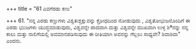 +++
title = "61 ಎವಗೆರಡು ಕಣು"

+++
61. "ನನ್ನ  ಎರಡು ಕಣ್ಣುಗಳು  ವಿಶ್ವತಃಶ್ಚಕ್ಷುವನ್ನು ಕ್ರೋಧದಿಂದ ನೋಡುವುದು , ವಿಶ್ವತೋಭುಜನೊಂದಿಗೆ ಈ ಎರಡು ಭುುಜಗಳು ಯುದ್ಧಮಾಡುವುದು, ವಿಶ್ವವನ್ನೇ ಪಾದವಾಗಿ ಮತ್ತು ವಿಶ್ವವನ್ನೇ ಮುಖವಾಗಿ ಉಳ್ಳ ಶಿªನನ್ನು ನನ್ನ ಕಾಲು ಮತ್ತು ನಾಲಿಗೆಯಲ್ಲಿ ಅವಮಾನಪಡಿಸುವುದು  ಈ ರೀತಿಯಾಗಿ ಅವನನ್ನು  ಗೆಲ್ಲಲು ಸಾಧ್ಯವೇ?  ಶಿವಾಶಿವಾ" ಎಂದನು.